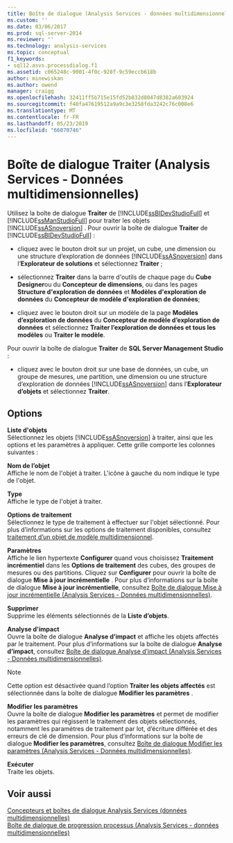 ```yaml
---
title: Boîte de dialogue (Analysis Services - données multidimensionnelles) processus | Microsoft Docs
ms.custom: ''
ms.date: 03/06/2017
ms.prod: sql-server-2014
ms.reviewer: ''
ms.technology: analysis-services
ms.topic: conceptual
f1_keywords:
- sql12.asvs.processdialog.f1
ms.assetid: c065248c-9001-4f0c-928f-9c59eccb618b
author: minewiskan
ms.author: owend
manager: craigg
ms.openlocfilehash: 32411ff5b715e15fd52b832d8047d8382a603924
ms.sourcegitcommit: f40fa47619512a9a9c3e3258fda3242c76c008e6
ms.translationtype: MT
ms.contentlocale: fr-FR
ms.lasthandoff: 05/23/2019
ms.locfileid: "66070746"
---
```

# <a name="process-dialog-box-analysis-services---multidimensional-data"></a>Boîte de dialogue Traiter (Analysis Services - Données multidimensionnelles)
  Utilisez la boîte de dialogue **Traiter** de [!INCLUDE[ssBIDevStudioFull](../includes/ssbidevstudiofull-md.md)] et [!INCLUDE[ssManStudioFull](../includes/ssmanstudiofull-md.md)] pour traiter les objets [!INCLUDE[ssASnoversion](../includes/ssasnoversion-md.md)] . Pour ouvrir la boîte de dialogue **Traiter** de [!INCLUDE[ssBIDevStudioFull](../includes/ssbidevstudiofull-md.md)] :  
  
-   cliquez avec le bouton droit sur un projet, un cube, une dimension ou une structure d’exploration de données [!INCLUDE[ssASnoversion](../includes/ssasnoversion-md.md)] dans l’**Explorateur de solutions** et sélectionnez **Traiter** ;  
  
-   sélectionnez **Traiter** dans la barre d'outils de chaque page du **Cube Designer**ou du **Concepteur de dimensions**, ou dans les pages **Structure d'exploration de données** et **Modèles d'exploration de données** du **Concepteur de modèle d'exploration de données**;  
  
-   cliquez avec le bouton droit sur un modèle de la page **Modèles d’exploration de données** du **Concepteur de modèle d’exploration de données** et sélectionnez **Traiter l’exploration de données et tous les modèles** ou **Traiter le modèle**.  
  
 Pour ouvrir la boîte de dialogue **Traiter** de **SQL Server Management Studio** :  
  
-   cliquez avec le bouton droit sur une base de données, un cube, un groupe de mesures, une partition, une dimension ou une structure d’exploration de données [!INCLUDE[ssASnoversion](../includes/ssasnoversion-md.md)] dans l’**Explorateur d’objets** et sélectionnez **Traiter**.  
  
## <a name="options"></a>Options  
 **Liste d'objets**  
 Sélectionnez les objets [!INCLUDE[ssASnoversion](../includes/ssasnoversion-md.md)] à traiter, ainsi que les options et les paramètres à appliquer. Cette grille comporte les colonnes suivantes :  
  
 **Nom de l’objet**  
 Affiche le nom de l'objet à traiter. L'icône à gauche du nom indique le type de l'objet.  
  
 **Type**  
 Affiche le type de l'objet à traiter.  
  
 **Options de traitement**  
 Sélectionnez le type de traitement à effectuer sur l'objet sélectionné. Pour plus d’informations sur les options de traitement disponibles, consultez [traitement d’un objet de modèle multidimensionnel](multidimensional-models/processing-a-multidimensional-model-analysis-services.md).  
  
 **Paramètres**  
 Affiche le lien hypertexte **Configurer** quand vous choisissez **Traitement incrémentiel** dans les **Options de traitement** des cubes, des groupes de mesures ou des partitions. Cliquez sur **Configurer** pour ouvrir la boîte de dialogue **Mise à jour incrémentielle** . Pour plus d’informations sur la boîte de dialogue **Mise à jour incrémentielle**, consultez [Boîte de dialogue Mise à jour incrémentielle &#40;Analysis Services - Données multidimensionnelles&#41;](incremental-update-dialog-box-analysis-services-multidimensional-data.md).  
  
 **Supprimer**  
 Supprime les éléments sélectionnés de la **Liste d’objets**.  
  
 **Analyse d'impact**  
 Ouvre la boîte de dialogue **Analyse d’impact** et affiche les objets affectés par le traitement. Pour plus d’informations sur la boîte de dialogue **Analyse d’impact**, consultez [Boîte de dialogue Analyse d’impact &#40;Analysis Services - Données multidimensionnelles&#41;](impact-analysis-dialog-box-analysis-services-multidimensional-data.md).  
  
> [!NOTE]  
>  Cette option est désactivée quand l’option **Traiter les objets affectés** est sélectionnée dans la boîte de dialogue **Modifier les paramètres** .  
  
 **Modifier les paramètres**  
 Ouvre la boîte de dialogue **Modifier les paramètres** et permet de modifier les paramètres qui régissent le traitement des objets sélectionnés, notamment les paramètres de traitement par lot, d’écriture différée et des erreurs de clé de dimension. Pour plus d’informations sur la boîte de dialogue **Modifier les paramètres**, consultez [Boîte de dialogue Modifier les paramètres &#40;Analysis Services - Données multidimensionnelles&#41;](change-settings-dialog-box-analysis-services-multidimensional-data.md).  
  
 **Exécuter**  
 Traite les objets.  
  
## <a name="see-also"></a>Voir aussi  
 [Concepteurs et boîtes de dialogue Analysis Services &#40;données multidimensionnelles&#41;](analysis-services-designers-and-dialog-boxes-multidimensional-data.md)   
 [Boîte de dialogue de progression processus &#40;Analysis Services - données multidimensionnelles&#41;](process-progress-dialog-box-analysis-services-multidimensional-data.md)  
  
  

